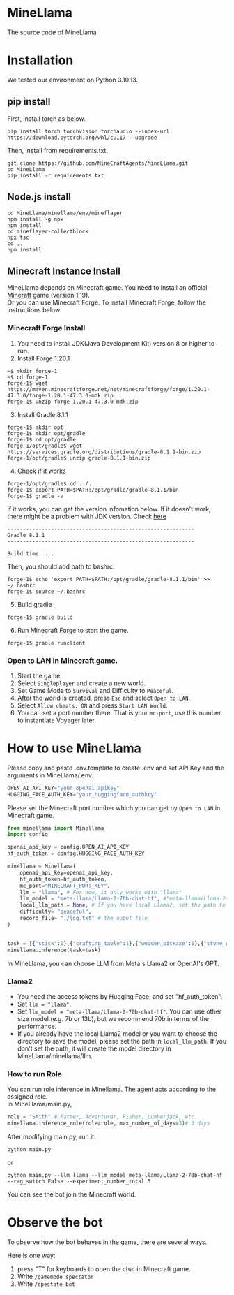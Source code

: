 # MineLlama
The source code of MineLlama


# Installation

We tested our environment on Python 3.10.13.

## pip install
First, install torch as below.
```
pip install torch torchvision torchaudio --index-url https://download.pytorch.org/whl/cu117 --upgrade
```
Then, install from requirements.txt.
```
git clone https://github.com/MineCraftAgents/MineLlama.git
cd MineLlama
pip install -r requirements.txt
```

## Node.js install
```
cd MineLlama/minellama/env/mineflayer
npm install -g npx
npm install
cd mineflayer-collectblock
npx tsc
cd ..
npm install
```

## Minecraft Instance Install 
MineLlama depends on Minecraft game. You need to install an official [Mineraft](https://www.minecraft.net/en-us) game (version 1.19).<br>
Or you can use Minecraft Forge. To install Minecraft Forge, follow the instructions below:
### Minecraft Forge Install
1. You need to install JDK(Java Development Kit) version 8 or higher to run.
2. Install Forge 1.20.1 
```
~$ mkdir forge-1
~$ cd forge-1
forge-1$ wget https://maven.minecraftforge.net/net/minecraftforge/forge/1.20.1-47.3.0/forge-1.20.1-47.3.0-mdk.zip
forge-1$ unzip forge-1.20.1-47.3.0-mdk.zip
```
3. Install Gradle 8.1.1
```
forge-1$ mkdir opt
forge-1$ mkdir opt/gradle
forge-1$ cd opt/gradle
forge-1/opt/gradle$ wget https://services.gradle.org/distributions/gradle-8.1.1-bin.zip
forge-1/opt/gradle$ unzip gradle-8.1.1-bin.zip
```
4. Check if it works
```
forge-1/opt/gradle$ cd ../..
forge-1$ export PATH=$PATH:/opt/gradle/gradle-8.1.1/bin 
forge-1$ gradle -v
```
If it works, you can get the version infomation below.
If it doesn't work, there might be a problem with JDK version. Check [here](https://docs.gradle.org/8.1.1/userguide/installation.html)
```
------------------------------------------------------------
Gradle 8.1.1
------------------------------------------------------------

Build time: ...
```
Then, you should add path to bashrc.
```
forge-1$ echo 'export PATH=$PATH:/opt/gradle/gradle-8.1.1/bin' >> ~/.bashrc
forge-1$ source ~/.bashrc
```
5. Build gradle
```
forge-1$ gradle build
```
6. Run Minecraft Forge to start the game.
```
forge-1$ gradle runclient
```


### Open to LAN in Minecraft game.

1. Start the game.
2. Select `Singleplayer` and create a new world.
3. Set Game Mode to `Survival` and Difficulty to `Peaceful`.
4. After the world is created, press `Esc` and select `Open to LAN`.
5. Select `Allow cheats: ON` and press `Start LAN World`.
6. You can set a port number there. That is your `mc-port`, use this number to instantiate Voyager later.


# How to use MineLlama

Please copy and paste .env.template to create .env and set API Key and the arguments in MineLlama/.env.
```python
OPEN_AI_API_KEY="your_openai_apikey"
HUGGING_FACE_AUTH_KEY="your_huggingface_authkey"
```

Please set the Minecraft port number which you can get by `Open to LAN` in Minecraft game.
```python
from minellama import Minellama
import config

openai_api_key = config.OPEN_AI_API_KEY
hf_auth_token = config.HUGGING_FACE_AUTH_KEY

minellama = Minellama(
    openai_api_key=openai_api_key,
    hf_auth_token=hf_auth_token,
    mc_port="MINECRAFT_PORT_KEY",
    llm = "llama", # For now, it only works with "llama"
    llm_model = "meta-llama/Llama-2-70b-chat-hf", #"meta-llama/Llama-2-70b-chat-hf" or "meta-llama/Llama-2-7b-chat-hf" for Llama2, "gpt-3.5-turbo" or "gpt-4" for GPT
    local_llm_path = None, # If you have local Llama2, set the path to the directory. If None, it will create the model dir in minellama/llm/ .
    difficulty= "peaceful",
    record_file= "./log.txt" # the ouput file 
)


task = [{"stick":1},{"crafting_table":1},{"wooden_pickaxe":1},{"stone_pickaxe":1}, {"iron_pickaxe":1},{"cooked_beef":1}, {"white_bed":1}]
minellama.inference(task=task)
```
In MineLlama, you can choose LLM from Meta's Llama2 or OpenAI's GPT.
### Llama2
* You need the access tokens by Hugging Face, and set "hf_auth_token".
* Set `llm = "llama"`.
* Set `llm_model = "meta-llama/Llama-2-70b-chat-hf"`. You can use other size model (e.g. 7b or 13b), but we recommend 70b in terms of the performance.
* If you already have the local Llama2 model or you want to choose the directory to save the model, please set the path in `local_llm_path`. If you don't set the path, it will create the model directory in MineLlama/minellama/llm.

### How to run Role
You can run role inference in Minellama.
The agent acts according to the assigned role. <br>
In MineLlama/main.py,
```python
role = "Smith" # Farmer, Adventurer, Fisher, Lumberjack, etc.
minellama.inference_role(role=role, max_number_of_days=3)# 3 days
```

After modifying main.py, run it.
```
python main.py
```
or
```
python main.py --llm llama --llm_model meta-llama/Llama-2-70b-chat-hf --rag_switch False --experiment_number_total 5
```
You can see the bot join the Minecraft world.
# Observe the bot
To observe how the bot behaves in the game, there are several ways.

Here is one way:
1. press "T" for keyboards to open the chat in Minecraft game. 
2. Write `/gamemode spectator`
3. Write `/spectate bot`

